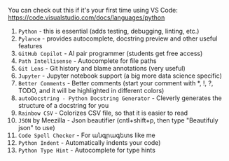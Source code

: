 
You can check out this if it's your first time using VS Code: https://code.visualstudio.com/docs/languages/python

1. `Python` - this is essential (adds testing, debugging, linting, etc.)
2. `Pylance` - provides autocomplete, docstring preview and other useful features
3. `GitHub Copilot` - AI pair programmer (students get free access)
4. `Path Intellisense` - Autocomplete for file paths 
5. `Git Lens` - Git history and blame annotations (very useful) 
6. `Jupyter` - Jupyter notebook support (a big more data science specific)
7. `Better Comments` - Better comments (start your comment with *, !, ?, TODO, and it will be highlighted in different colors)
8. `autoDocstring - Python Docstring Generator` - Cleverly generates the structure of a docstring for you
9. `Rainbow CSV` - Colorizes CSV file, so that it is easier to read
10. `JSON` by Meezilla - Json beautifier (cntl+shift+p, then type "Beautifuly json" to use)
11. `Code Spell Checker` - For անգրագետs like me
12. `Python Indent` - Automatically indents your code)
13. `Python Type Hint` - Autocomplete for type hints